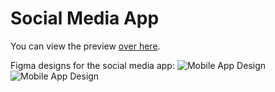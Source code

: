 # Social Media App

You can view the preview [over here](https://social-media-app-fcc1f.web.app/).


Figma designs for the social media app:
![Mobile App Design](/public/Designs_1.png)
![Mobile App Design](/public/Designs_2.png)

